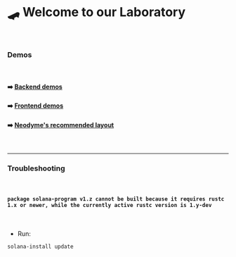# 🛹 Welcome to our Laboratory

<br>

### Demos

<br>

#### ➡️ [Backend demos](backend)

#### ➡️ [Frontend demos](frontend)

#### ➡️ [Neodyme's recommended layout](neodyme_layout)

<br>

---

### Troubleshooting

<br>

#### `package solana-program v1.z cannot be built because it requires rustc 1.x or newer, while the currently active rustc version is 1.y-dev`

<br>

* Run:

```shell
solana-install update
```